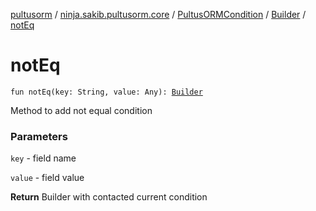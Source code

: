 [pultusorm](../../../index.md) / [ninja.sakib.pultusorm.core](../../index.md) / [PultusORMCondition](../index.md) / [Builder](index.md) / [notEq](.)

# notEq

`fun notEq(key: String, value: Any): `[`Builder`](index.md)

Method to add not equal condition

### Parameters

`key` - field name

`value` - field value

**Return**
Builder with contacted current condition

